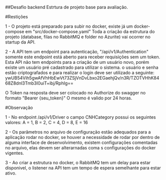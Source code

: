 ##Desafio backend
Estrtura de projeto base para avaliação.

#Restições

1 - O projeto está preparado para subir no docker, existe já um docker-compose em "src/docker-compose.yaml"
Toda a criação da estrutura do projeto (database, filas no RabbitMQ e folder no Azurite) vai ocorrer no startup da API.

2 - A API tem um endpoint para autenticação, "/api/v1/Authentication" somente este endpoint está aberto para receber requisições sem um token.
Esta API não tem endpoints para a criação de um usuário novo, porém existe um usuário pré cadastrado para utilizar o sistema.
o usuário e senha estão criptografados e para realizar o login deve ser utilizado a seguinte:
ywUB54Vih5gwAfVhHbEwVt73ZSjVnDvLbxo2EGaehjQv/n3R/TZOTVHhK8468Z8dnl3Tmb3I0uiT+ibj/RphIg==

O Token na resposta deve ser colocado no Authorize do swagger no formato "Bearer {seu_token}"
O mesmo é valido por 24 horas.

#Observação

1 - No endpoint /api/v1/Driver o campo CNHCategory possui os seguintes valores:
 A = 1,
 B = 2,
 C = 4,
 D = 8,
 E = 16

2 - Os parâmetros no arquivo de configuração estão adequados para a aplicação rodar no docker, se houver a necessidade de rodar por dentro de alguma interface de desenvolvimento, existem configurações comentadas no arquivo, elas devem ser alterarnadas coma s configurações do docker vigentes.

3 - Ao criar a estrutura no docker, o RabbitMQ tem um delay para estar disponivel, o listener na API tem um tempo de espera semelhante para estar ativo.
